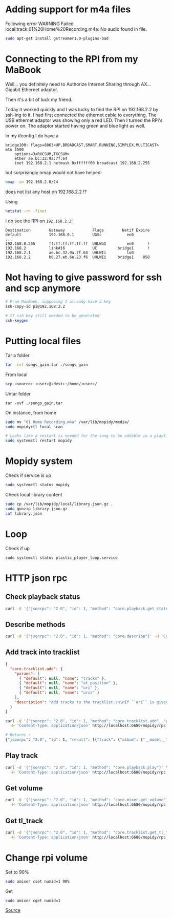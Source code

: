 
# Adding support for m4a files
Following error WARNING  Failed local:track:01%20Home%20Recording.m4a: No audio found in file.
```sh
sudo apt-get install gstreamer1.0-plugins-bad
```

# Connecting to the RPI from my MaBook
Well... you definitely need to Authorize Internet Sharing through AX... Gigabit Ethernet adaptor.

Then it's a bit of luck my friend.

Today it worked quickly and I was lucky to find the RPI on 192.168.2.2 by ssh-ing to it.
I had first connected the ethernet cable to everything. The USB ethernet adaptor was showing only a red LED.
Then I turned the RPi's power on. The adaptor started having green and blue light as well.

In my ifconfig I do have a
```
bridge100: flags=8863<UP,BROADCAST,SMART,RUNNING,SIMPLEX,MULTICAST> mtu 1500
	options=3<RXCSUM,TXCSUM>
	ether ae:bc:32:9a:7f:64
	inet 192.168.2.1 netmask 0xffffff00 broadcast 192.168.2.255
```

but surprisingly nmap would not have helped:
```sh
nmap -sn 192.168.2.0/24
```
does not list any host on 192.168.2.2 !?

Using
```sh
netstat -rn -finet
```
I do see the RPI on `192.168.2.2`:
```
Destination        Gateway            Flags        Netif Expire
default            192.168.0.1        UGSc           en0
...
192.168.0.255      ff:ff:ff:ff:ff:ff  UHLWbI         en0      !
192.168.2          link#16            UC         bridge1      !
192.168.2.1        ae.bc.32.9a.7f.64  UHLWIi         lo0
192.168.2.2        b8.27.eb.6e.23.f6  UHLWIi     bridge1    858
```

# Not having to give password for ssh and scp anymore
```sh
# From MacBook, supposing I already have a key
ssh-copy-id pi@192.168.2.2

# If ssh key still needed to be generated
ssh-keygen
```

# Putting local files
Tar a folder
```sh
tar -cvf songs_gain.tar ./songs_gain
```

From local
```sh
scp <source> <user>@<dest>:/home/<user>/
```

Untar folder
```
tar -xvf ./songs_gain.tar
```

On instance, from home
```sh
sudo mv "01 Home Recording.m4a" /var/lib/mopidy/media/
sudo mopidyctl local scan

# Looks like a restart is needed for the song to be addable in a playlist
sudo systemctl restart mopidy
```

# Mopidy system
Check if service is up
```sh
sudo systemctl status mopidy
```

Check local library content
```sh
sudo cp /var/lib/mopidy/local/library.json.gz .
sudo gunzip library.json.gz
cat library.json
```

# Loop
Check if up
```
sudo systemctl status plastic_player_loop.service
```

# HTTP json rpc
## Check playback status
```sh
curl -d '{"jsonrpc": "2.0", "id": 1, "method": "core.playback.get_state"}' -H 'Content-Type: application/json' http://localhost:6680/mopidy/rpc
```

## Describe methods
```sh
curl -d '{"jsonrpc": "2.0", "id": 1, "method": "core.describe"}' -H 'Content-Type: application/json' http://localhost:6680/mopidy/rpc
```

## Add track into tracklist
```json
{ 
  "core.tracklist.add": {
    "params": [
      { "default": null, "name": "tracks" },
      { "default": null, "name": "at_position" },
      { "default": null, "name": "uri" },
      { "default": null, "name": "uris" }
    ],
    "description": "Add tracks to the tracklist.\n\nIf ``uri`` is given instead of ``tracks``, the URI is looked up in the\nlibrary and the resulting tracks are added to the tracklist.\n\nIf ``uris`` is given instead of ``uri`` or ``tracks``, the URIs are\nlooked up in the library and the resulting tracks are added to the\ntracklist.\n\nIf ``at_position`` is given, the tracks are inserted at the given\nposition in the tracklist. If ``at_position`` is not given, the tracks\nare appended to the end of the tracklist.\n\nTriggers the :meth:`mopidy.core.CoreListener.tracklist_changed` event.\n\n:param tracks: tracks to add\n:type tracks: list of :class:`mopidy.models.Track` or :class:`None`\n:param at_position: position in tracklist to add tracks\n:type at_position: int or :class:`None`\n:param uri: URI for tracks to add\n:type uri: string or :class:`None`\n:param uris: list of URIs for tracks to add\n:type uris: list of string or :class:`None`\n:rtype: list of :class:`mopidy.models.TlTrack`\n\n.. versionadded:: 1.0\n    The ``uris`` argument.\n\n.. deprecated:: 1.0\n    The ``tracks`` and ``uri`` arguments. Use ``uris``."
  }
}
```

```sh
curl -d '{"jsonrpc": "2.0", "id": 1, "method": "core.tracklist.add", "params": {"uris": ["local:track:01%20Home%20Recording.m4a"]}}' \
  -H 'Content-Type: application/json' http://localhost:6680/mopidy/rpc

# Returns :
{"jsonrpc": "2.0", "id": 1, "result": [{"track": {"album": {"__model__": "Album", "name": "Rocky 7"}, "__model__": "Track", "name": "Zonder totetrekkerie", "uri": "local:track:Zonder%20totetrekkerie.mp3", "length": 283864, "last_modified": 1576613541773, "artists": [{"__model__": "Artist", "name": "'t Hof van commerce"}], "genre": "Dance", "bitrate": 127999}, "__model__": "TlTrack", "tlid": 1}]}
```

## Play track
```sh
curl -d '{"jsonrpc": "2.0", "id": 1, "method": "core.playback.play"}' \
  -H 'Content-Type: application/json' http://localhost:6680/mopidy/rpc
```

## Get volume
```sh
curl -d '{"jsonrpc": "2.0", "id": 1, "method": "core.mixer.get_volume"}' \
  -H 'Content-Type: application/json' http://localhost:6680/mopidy/rpc
```

## Get tl_track
```sh
curl -d '{"jsonrpc": "2.0", "id": 1, "method": "core.tracklist.get_tl_tracks"}' \
  -H 'Content-Type: application/json' http://localhost:6680/mopidy/rpc
```

# Change rpi volume
Set to 90%
```sh
sudo amixer cset numid=1 90%
```

Get
```sh
sudo amixer cget numid=1
```

[Source](http://raspberrypi-aa.github.io/session3/audio.html)
